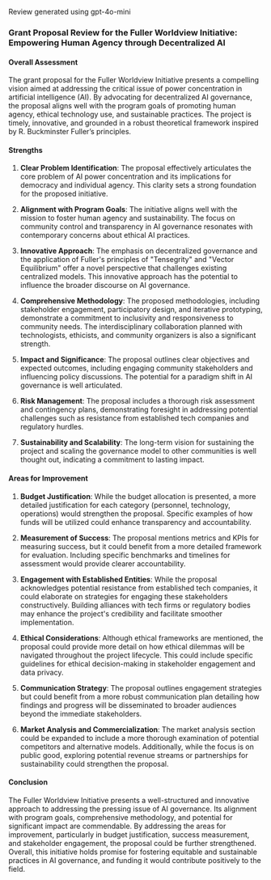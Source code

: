 Review generated using gpt-4o-mini

### Grant Proposal Review for the Fuller Worldview Initiative: Empowering Human Agency through Decentralized AI

#### Overall Assessment

The grant proposal for the Fuller Worldview Initiative presents a compelling vision aimed at addressing the critical issue of power concentration in artificial intelligence (AI). By advocating for decentralized AI governance, the proposal aligns well with the program goals of promoting human agency, ethical technology use, and sustainable practices. The project is timely, innovative, and grounded in a robust theoretical framework inspired by R. Buckminster Fuller’s principles.

#### Strengths

1. **Clear Problem Identification**: The proposal effectively articulates the core problem of AI power concentration and its implications for democracy and individual agency. This clarity sets a strong foundation for the proposed initiative.

2. **Alignment with Program Goals**: The initiative aligns well with the mission to foster human agency and sustainability. The focus on community control and transparency in AI governance resonates with contemporary concerns about ethical AI practices.

3. **Innovative Approach**: The emphasis on decentralized governance and the application of Fuller's principles of "Tensegrity" and "Vector Equilibrium" offer a novel perspective that challenges existing centralized models. This innovative approach has the potential to influence the broader discourse on AI governance.

4. **Comprehensive Methodology**: The proposed methodologies, including stakeholder engagement, participatory design, and iterative prototyping, demonstrate a commitment to inclusivity and responsiveness to community needs. The interdisciplinary collaboration planned with technologists, ethicists, and community organizers is also a significant strength.

5. **Impact and Significance**: The proposal outlines clear objectives and expected outcomes, including engaging community stakeholders and influencing policy discussions. The potential for a paradigm shift in AI governance is well articulated.

6. **Risk Management**: The proposal includes a thorough risk assessment and contingency plans, demonstrating foresight in addressing potential challenges such as resistance from established tech companies and regulatory hurdles.

7. **Sustainability and Scalability**: The long-term vision for sustaining the project and scaling the governance model to other communities is well thought out, indicating a commitment to lasting impact.

#### Areas for Improvement

1. **Budget Justification**: While the budget allocation is presented, a more detailed justification for each category (personnel, technology, operations) would strengthen the proposal. Specific examples of how funds will be utilized could enhance transparency and accountability.

2. **Measurement of Success**: The proposal mentions metrics and KPIs for measuring success, but it could benefit from a more detailed framework for evaluation. Including specific benchmarks and timelines for assessment would provide clearer accountability.

3. **Engagement with Established Entities**: While the proposal acknowledges potential resistance from established tech companies, it could elaborate on strategies for engaging these stakeholders constructively. Building alliances with tech firms or regulatory bodies may enhance the project's credibility and facilitate smoother implementation.

4. **Ethical Considerations**: Although ethical frameworks are mentioned, the proposal could provide more detail on how ethical dilemmas will be navigated throughout the project lifecycle. This could include specific guidelines for ethical decision-making in stakeholder engagement and data privacy.

5. **Communication Strategy**: The proposal outlines engagement strategies but could benefit from a more robust communication plan detailing how findings and progress will be disseminated to broader audiences beyond the immediate stakeholders.

6. **Market Analysis and Commercialization**: The market analysis section could be expanded to include a more thorough examination of potential competitors and alternative models. Additionally, while the focus is on public good, exploring potential revenue streams or partnerships for sustainability could strengthen the proposal.

#### Conclusion

The Fuller Worldview Initiative presents a well-structured and innovative approach to addressing the pressing issue of AI governance. Its alignment with program goals, comprehensive methodology, and potential for significant impact are commendable. By addressing the areas for improvement, particularly in budget justification, success measurement, and stakeholder engagement, the proposal could be further strengthened. Overall, this initiative holds promise for fostering equitable and sustainable practices in AI governance, and funding it would contribute positively to the field.